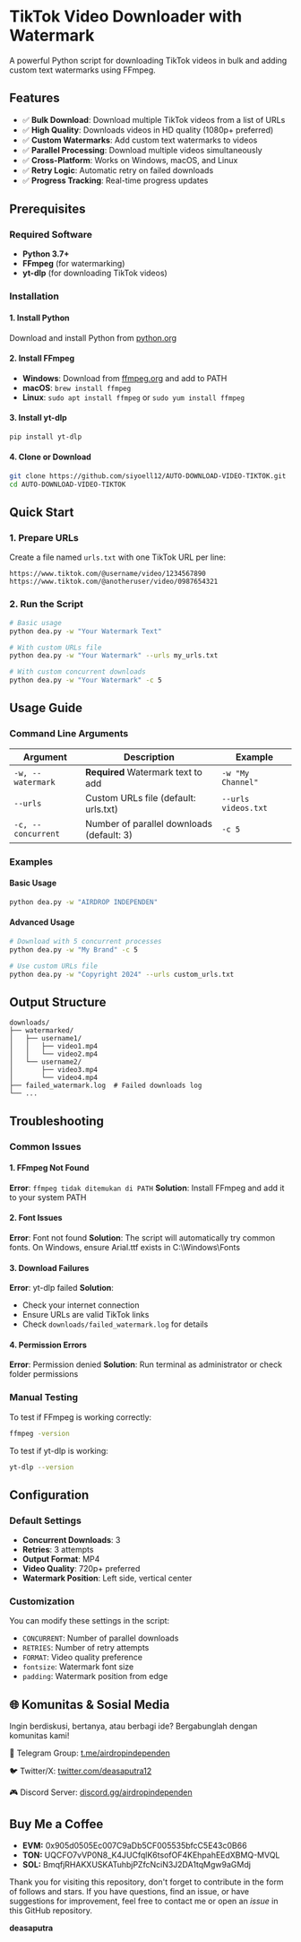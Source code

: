 # TikTok Video Downloader with Watermark

A powerful Python script for downloading TikTok videos in bulk and adding custom text watermarks using FFmpeg.

## Features

- ✅ **Bulk Download**: Download multiple TikTok videos from a list of URLs
- ✅ **High Quality**: Downloads videos in HD quality (1080p+ preferred)
- ✅ **Custom Watermarks**: Add custom text watermarks to videos
- ✅ **Parallel Processing**: Download multiple videos simultaneously
- ✅ **Cross-Platform**: Works on Windows, macOS, and Linux
- ✅ **Retry Logic**: Automatic retry on failed downloads
- ✅ **Progress Tracking**: Real-time progress updates

## Prerequisites

### Required Software
- **Python 3.7+**
- **FFmpeg** (for watermarking)
- **yt-dlp** (for downloading TikTok videos)

### Installation

#### 1. Install Python
Download and install Python from [python.org](https://www.python.org/downloads/)

#### 2. Install FFmpeg
- **Windows**: Download from [ffmpeg.org](https://ffmpeg.org/download.html) and add to PATH
- **macOS**: `brew install ffmpeg`
- **Linux**: `sudo apt install ffmpeg` or `sudo yum install ffmpeg`

#### 3. Install yt-dlp
```bash
pip install yt-dlp
```

#### 4. Clone or Download
```bash
git clone https://github.com/siyoell12/AUTO-DOWNLOAD-VIDEO-TIKTOK.git
cd AUTO-DOWNLOAD-VIDEO-TIKTOK
```

## Quick Start

### 1. Prepare URLs
Create a file named `urls.txt` with one TikTok URL per line:
```
https://www.tiktok.com/@username/video/1234567890
https://www.tiktok.com/@anotheruser/video/0987654321
```

### 2. Run the Script
```bash
# Basic usage
python dea.py -w "Your Watermark Text"

# With custom URLs file
python dea.py -w "Your Watermark" --urls my_urls.txt

# With custom concurrent downloads
python dea.py -w "Your Watermark" -c 5
```

## Usage Guide

### Command Line Arguments
| Argument | Description | Example |
|----------|-------------|---------|
| `-w, --watermark` | **Required** Watermark text to add | `-w "My Channel"` |
| `--urls` | Custom URLs file (default: urls.txt) | `--urls videos.txt` |
| `-c, --concurrent` | Number of parallel downloads (default: 3) | `-c 5` |

### Examples

#### Basic Usage
```bash
python dea.py -w "AIRDROP INDEPENDEN"
```

#### Advanced Usage
```bash
# Download with 5 concurrent processes
python dea.py -w "My Brand" -c 5

# Use custom URLs file
python dea.py -w "Copyright 2024" --urls custom_urls.txt
```

## Output Structure

```
downloads/
├── watermarked/
│   ├── username1/
│   │   ├── video1.mp4
│   │   └── video2.mp4
│   └── username2/
│       ├── video3.mp4
│       └── video4.mp4
├── failed_watermark.log  # Failed downloads log
└── ...
```

## Troubleshooting

### Common Issues

#### 1. FFmpeg Not Found
**Error**: `ffmpeg tidak ditemukan di PATH`
**Solution**: Install FFmpeg and add it to your system PATH

#### 2. Font Issues
**Error**: Font not found
**Solution**: The script will automatically try common fonts. On Windows, ensure Arial.ttf exists in C:\Windows\Fonts

#### 3. Download Failures
**Error**: yt-dlp failed
**Solution**: 
- Check your internet connection
- Ensure URLs are valid TikTok links
- Check `downloads/failed_watermark.log` for details

#### 4. Permission Errors
**Error**: Permission denied
**Solution**: Run terminal as administrator or check folder permissions

### Manual Testing
To test if FFmpeg is working correctly:
```bash
ffmpeg -version
```

To test if yt-dlp is working:
```bash
yt-dlp --version
```

## Configuration

### Default Settings
- **Concurrent Downloads**: 3
- **Retries**: 3 attempts
- **Output Format**: MP4
- **Video Quality**: 720p+ preferred
- **Watermark Position**: Left side, vertical center

### Customization
You can modify these settings in the script:
- `CONCURRENT`: Number of parallel downloads
- `RETRIES`: Number of retry attempts
- `FORMAT`: Video quality preference
- `fontsize`: Watermark font size
- `padding`: Watermark position from edge

## 🌐 Komunitas & Sosial Media

Ingin berdiskusi, bertanya, atau berbagi ide? Bergabunglah dengan komunitas kami!

💬 Telegram Group: [t.me/airdropindependen](https://t.me/independendropers)

🐦 Twitter/X: [twitter.com/deasaputra12](https://x.com/Deasaputra_12)

🎮 Discord Server: [discord.gg/airdropindependen](https://discord.gg/Tuy2bR6CkU)


## Buy Me a Coffee

- **EVM:** 0x905d0505Ec007C9aDb5CF005535bfcC5E43c0B66
- **TON:** UQCFO7vVP0N8_K4JUCfqlK6tsofOF4KEhpahEEdXBMQ-MVQL
- **SOL:** BmqfjRHAKXUSKATuhbjPZfcNciN3J2DA1tqMgw9aGMdj

Thank you for visiting this repository, don't forget to contribute in the form of follows and stars.
If you have questions, find an issue, or have suggestions for improvement, feel free to contact me or open an *issue* in this GitHub repository.

**deasaputra**
